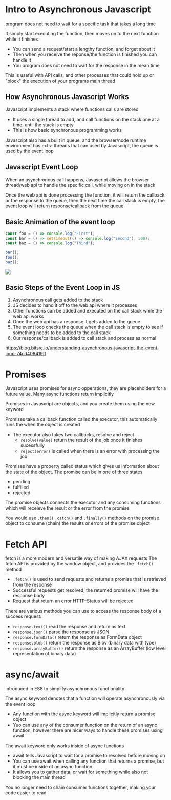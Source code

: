 # Intro to Asynchronous Javascript

program does not need to wait for a specific task that takes a long time

It simply start executing the function, then moves on to the next function while it finishes

-   You can send a request/start a lengthy function, and forget about it
-   Then when you receive the reponse/the function is finished you can handle it
-   You program does not need to wait for the response in the mean time

This is useful with API calls, and other processes that could hold up or "block" the execution of your programs main thread

## How Asynchronous Javascript Works

Javascript implements a stack where functions calls are stored

-   It uses a single thread to add, and call functions on the stack one at a time, until the stack is empty
-   This is how basic synchronous programming works

Javascript also has a built in queue, and the browser/node runtime environment has extra threads that can used by Javascript, the queue is used by the event loop

## Javascript Event Loop

When an asynchronous call happens, Javascript allows the browser thread/web api to handle the specific call, while moving on in the stack

Once the web api is done processing the function, it will return the callback or the response to the queue, then the next time the call stack is empty, the event loop will return response/callback from the queue

## Basic Animation of the event loop

```javascript
const foo = () => console.log("First");
const bar = () => setTimeout(() => console.log("Second"), 500);
const baz = () => console.log("Third");

bar();
foo();
baz();
```

<img src = "https://res.cloudinary.com/practicaldev/image/fetch/s--BLtCLQcd--/c_limit%2Cf_auto%2Cfl_progressive%2Cq_66%2Cw_880/https://devtolydiahallie.s3-us-west-1.amazonaws.com/gif14.1.gif">

## Basic Steps of the Event Loop in JS

1. Asynchronous call gets added to the stack
2. JS decides to hand it off to the web api where it processes
3. Other functions can be added and executed on the call stack while the web api works
4. Once the web api has a response it gets added to the queue
5. The event loop checks the queue when the call stack is empty to see if something needs to be added to the call stack
6. Our response/callback is added to call stack and process as normal

https://blog.bitsrc.io/understanding-asynchronous-javascript-the-event-loop-74cd408419ff

# Promises

Javascript uses promises for async opperations, they are placeholders for a future value. Many async functions return implicitly

Promises in Javascript are objects, and you create them using the new keyword

Promises take a callback function called the executor, this automatically runs the when the object is created

-   The executor also takes two callbacks, resolve and reject
    -   `resolve(value)` return the result of the job once it finishes sucessfully
    -   `reject(error)` is called when there is an error with processing the job

Promises have a property called status which gives us information about the state of the object. The promise can be in one of three states

-   pending
-   fulfilled
-   rejected

The promise objects connects the executor and any consuming functions which will receieve the result or the error from the promise

You would use `.then()` `.catch()` and `.finally()` methods on the promise object to consume (chain) the results or errors of the promise object

# Fetch API

fetch is a more modern and versatile way of making AJAX requests
The fetch API is provided by the window object, and provides the `.fetch()` method

-   `.fetch()` is used to send requests and returns a promise that is retrieved from the response
-   Successful requests get resolved, the returned promise will have the response body
-   Request that return an error HTTP-Status will be rejected

There are various methods you can use to access the response body of a success request:

-   `response.text()` read the response and return as text
-   `response.json()` parse the response as JSON
-   `response.formData()` return the response as FormData object
-   `response.blob()` return the response as Blov (binary data with type)
-   `response.arrayBuffer()` return the response as an ArrayBuffer (low level representation of binary data)

# async/await

introduced in ES8 to simplify asynchronous functionality

The async keyword denotes that a function will operate asynchronously via the event loop

-   Any function with the async keyword will implicitly return a promise object
-   Yuo can use any of the consumer function on the return of an async function, however there are nicer ways to handle these promises using await

The await keyword only works inside of async functions

-   await tells Javascript to wait for a promise to resolved before moving on
-   You can use await when calling any function that returns a promise, but it must be inside of an async function
-   It allows you to gather data, or wait for something while also not blocking the main thread

You no longer need to chain consumer functions together, making your code easier to read